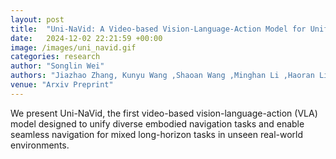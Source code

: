 ```yaml
---
layout: post
title:  "Uni-NaVid: A Video-based Vision-Language-Action Model for Unifying Embodied Navigation Tasks"
date:   2024-12-02 22:21:59 +00:00
image: /images/uni_navid.gif
categories: research
author: "Songlin Wei"
authors: "Jiazhao Zhang, Kunyu Wang ,Shaoan Wang ,Minghan Li ,Haoran Liu, <strong>Songlin Wei</strong>, Zhongyuan Wang ,Zhizheng Zhang† ,He Wang†"
venue: "Arxiv Preprint"
---
```

We present Uni-NaVid, the first video-based vision-language-action (VLA) model designed to unify diverse embodied navigation tasks and enable seamless navigation for mixed long-horizon tasks in unseen real-world environments.
